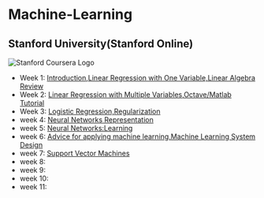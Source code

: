 # Machine-Learning
## Stanford University(Stanford Online)



![Stanford Coursera Logo](https://user-images.githubusercontent.com/90020715/171403440-802d999e-91ed-4164-8e75-e92ab8887bd4.png)

- Week 1: [Introduction,Linear Regression with One Variable,Linear Algebra Review](https://github.com/mihirkudale/Machine-Learning/tree/main/week%201)
- Week 2: [Linear Regression with Multiple Variables,Octave/Matlab Tutorial](https://github.com/mihirkudale/Machine-Learning/tree/main/week%202)
- Week 3: [Logistic Regression,Regularization](https://github.com/mihirkudale/Machine-Learning/tree/main/week%203)
- week 4: [Neural Networks Representation](https://github.com/mihirkudale/Machine-Learning/tree/main/week%204)
- week 5: [Neural Networks:Learning](https://github.com/mihirkudale/Machine-Learning/tree/main/week%205)
- week 6: [Advice for applying machine learning,Machine Learning System Design](https://github.com/mihirkudale/Machine-Learning/tree/main/week%206)
- week 7: [Support Vector Machines](https://github.com/mihirkudale/Machine-Learning/tree/main/week%207)
- week 8:
- week 9:
- week 10:
- week 11:
